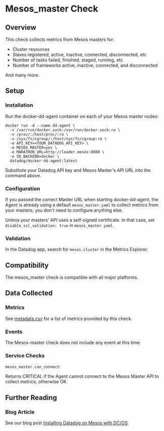 # Mesos_master Check

## Overview

This check collects metrics from Mesos masters for:

* Cluster resources
* Slaves registered, active, inactive, connected, disconnected, etc
* Number of tasks failed, finished, staged, running, etc
* Number of frameworks active, inactive, connected, and disconnected

And many more.
## Setup
### Installation

Run the docker-dd-agent container on each of your Mesos master nodes:

```
docker run -d --name dd-agent \
  -v /var/run/docker.sock:/var/run/docker.sock:ro \
  -v /proc/:/host/proc/:ro \
  -v /sys/fs/cgroup/:/host/sys/fs/cgroup:ro \
  -e API_KEY=<YOUR_DATADOG_API_KEY> \
  -e MESOS_MASTER=yes \
  -e MARATHON_URL=http://leader.mesos:8080 \
  -e SD_BACKEND=docker \
  datadog/docker-dd-agent:latest
```

Substitute your Datadog API key and Mesos Master's API URL into the command above.

### Configuration

If you passed the correct Master URL when starting docker-dd-agent, the Agent is already using a default `mesos_master.yaml` to collect metrics from your masters; you don't need to configure anything else.

Unless your masters' API uses a self-signed certificate. In that case, set `disable_ssl_validation: true` in `mesos_master.yaml`.

### Validation

In the Datadog app, search for `mesos.cluster` in the Metrics Explorer.

## Compatibility

The mesos_master check is compatible with all major platforms.

## Data Collected
### Metrics

See [metadata.csv](https://github.com/DataDog/integrations-core/blob/master/mesos_master/metadata.csv) for a list of metrics provided by this check.

### Events
The Mesos-master check does not include any event at this time.

### Service Checks

`mesos_master.can_connect`:

Returns CRITICAL if the Agent cannot connect to the Mesos Master API to collect metrics, otherwise OK.

## Further Reading
### Blog Article
See our blog post [Installing Datadog on Mesos with DC/OS](https://www.datadoghq.com/blog/deploy-datadog-dcos/).
